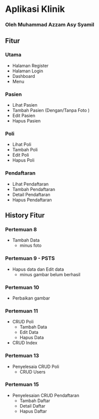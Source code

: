 # Aplikasi Klinik

### Oleh Muhammad Azzam Asy Syamil

## Fitur
### Utama
* Halaman Register
* Halaman Login
* Dashboard
* Menu

### Pasien
* Lihat Pasien
* Tambah Pasien (Dengan/Tanpa Foto )
* Edit Pasien
* Hapus Pasien

### Poli
* Lihat Poli
* Tambah Poli
* Edit Poli
* Hapus Poli

### Pendaftaran
* Lihat Pendaftaran
* Tambah Pendaftaran
* Detail Pendaftaran
* Hapus Pendaftaran

## History Fitur
### Pertemuan 8
* Tambah Data
    * minus foto

### Pertemuan 9 - PSTS
* Hapus data dan Edit data
    * minus gambar belum berhasil

### Pertemuan 10
* Perbaikan gambar
      
### Pertemuan 11
* CRUD Poli
    * Tambah Data
    * Edit Data
    * Hapus Data
* CRUD Index

### Pertemuan 13
* Penyelesaia CRUD Poli
    * CRUD Users

### Pertemuan 15
* Penyelesaian CRUD Pendaftaran
    * Tambah Daftar
    * Detail Daftar
    * Hapus Daftar